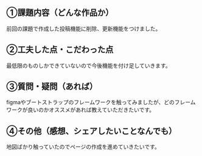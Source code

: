 ## ①課題内容（どんな作品か）
前回の課題で作成した投稿機能に削除、更新機能をつけました。


## ②工夫した点・こだわった点
最低限のものしかできていないので今後機能を付け足していきます。


## ③質問・疑問（あれば）
figmaやブートストラップのフレームワークを触ってみましたが、どのフレームワークが良いのかオススメがあれば教えていただきたいです。



## ④その他（感想、シェアしたいことなんでも）
地図ばかり触っていたのでページの作成を進めていきたいです。

